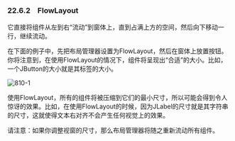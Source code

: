 ### 22.6.2　FlowLayout

它直接将组件从左到右“流动”到窗体上，直到占满上方的空间，然后向下移动一行，继续流动。

在下面的例子中，先把布局管理器设置为FlowLayout，然后在窗体上放置按钮。你将注意到，在使用FlowLayout的情况下，组件将呈现出“合适”的大小。比如，一个JButton的大小就是其标签的大小。

![810-1](../Images/image03815.jpeg)

使用FlowLayout，所有的组件将被压缩到它们的最小尺寸，所以可能会得到令人惊讶的效果。比如，在使用FlowLayout的时候，因为JLabel的尺寸就是其字符串的尺寸，这就使得文本右对齐不会产生任何视觉上的效果。

请注意：如果你调整视窗的尺寸，那么布局管理器将随之重新流动所有组件。